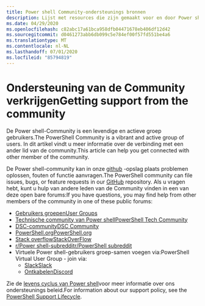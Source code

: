 ```yaml
---
title: Power shell Community-ondersteunings bronnen
description: Lijst met resources die zijn gemaakt voor en door Power shell-gebruikers
ms.date: 04/29/2020
ms.openlocfilehash: c82abc17a61bca958dfb04471678eb406df12d42
ms.sourcegitcommit: d0461273abb6db099c5e784ef00f57fd551be4a6
ms.translationtype: MT
ms.contentlocale: nl-NL
ms.lasthandoff: 07/01/2020
ms.locfileid: "85794819"
---
```

# <a name="getting-support-from-the-community"></a><span data-ttu-id="fdcad-103">Ondersteuning van de Community verkrijgen</span><span class="sxs-lookup"><span data-stu-id="fdcad-103">Getting support from the community</span></span>

<span data-ttu-id="fdcad-104">De Power shell-Community is een levendige en actieve groep gebruikers.</span><span class="sxs-lookup"><span data-stu-id="fdcad-104">The PowerShell Community is a vibrant and active group of users.</span></span> <span data-ttu-id="fdcad-105">In dit artikel vindt u meer informatie over de verbinding met een ander lid van de community.</span><span class="sxs-lookup"><span data-stu-id="fdcad-105">This article can help you get connected with other member of the community.</span></span>

<span data-ttu-id="fdcad-106">De Power shell-community kan in onze [github](https://github.com/powershell/powershell/issues) -opslag plaats problemen oplossen, fouten of functie aanvragen.</span><span class="sxs-lookup"><span data-stu-id="fdcad-106">The PowerShell community can file issues, bugs, or feature requests in our [GitHub](https://github.com/powershell/powershell/issues) repository.</span></span> <span data-ttu-id="fdcad-107">Als u vragen hebt, kunt u hulp van andere leden van de Community vinden in een van deze open bare forums:</span><span class="sxs-lookup"><span data-stu-id="fdcad-107">If you have questions, you may find help from other members of the community in one of these public forums:</span></span>

- [<span data-ttu-id="fdcad-108">Gebruikers groepen</span><span class="sxs-lookup"><span data-stu-id="fdcad-108">User Groups</span></span>](https://aka.ms/psusergroup)
- [<span data-ttu-id="fdcad-109">Technische community van Power shell</span><span class="sxs-lookup"><span data-stu-id="fdcad-109">PowerShell Tech Community</span></span>](https://techcommunity.microsoft.com/t5/PowerShell/ct-p/WindowsPowerShell)
- [<span data-ttu-id="fdcad-110">DSC-community</span><span class="sxs-lookup"><span data-stu-id="fdcad-110">DSC Community</span></span>](https://dsccommunity.org/)
- [<span data-ttu-id="fdcad-111">PowerShell.org</span><span class="sxs-lookup"><span data-stu-id="fdcad-111">PowerShell.org</span></span>](https://powershell.org/)
- [<span data-ttu-id="fdcad-112">Stack overflow</span><span class="sxs-lookup"><span data-stu-id="fdcad-112">StackOverFlow</span></span>](https://stackoverflow.com/questions/tagged/powershell)
- [<span data-ttu-id="fdcad-113">r/Power shell-subreddit</span><span class="sxs-lookup"><span data-stu-id="fdcad-113">r/PowerShell subreddit</span></span>](https://www.reddit.com/r/PowerShell/)
- <span data-ttu-id="fdcad-114">Virtuele Power shell-gebruikers groep-samen voegen via:</span><span class="sxs-lookup"><span data-stu-id="fdcad-114">PowerShell Virtual User Group - join via:</span></span>
  - [<span data-ttu-id="fdcad-115">Slack</span><span class="sxs-lookup"><span data-stu-id="fdcad-115">Slack</span></span>](https://aka.ms/psslack)
  - [<span data-ttu-id="fdcad-116">Ontkabelen</span><span class="sxs-lookup"><span data-stu-id="fdcad-116">Discord</span></span>](https://aka.ms/psdiscord)

<span data-ttu-id="fdcad-117">Zie de [levens cyclus van Power shell](/powershell/scripting/powershell-support-lifecycle)voor meer informatie over ons ondersteunings beleid.</span><span class="sxs-lookup"><span data-stu-id="fdcad-117">For information about our support policy, see the [PowerShell Support Lifecycle](/powershell/scripting/powershell-support-lifecycle).</span></span>
